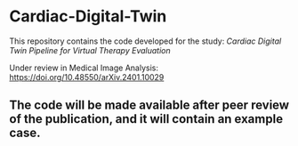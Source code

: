 # Cardiac-Digital-Twin
This repository contains the code developed for the study:
_Cardiac Digital Twin Pipeline for Virtual Therapy Evaluation_

Under review in Medical Image Analysis: https://doi.org/10.48550/arXiv.2401.10029

## The code will be made available after peer review of the publication, and it will contain an example case.
